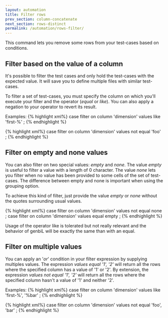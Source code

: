 ```yaml
---
layout: automation
title: Filter rows
prev_section: column-concatenate
next_section: rows-distinct
permalink: /automation/rows-filter/
---
```

This command lets you remove some rows from your test-cases based on conditions.

## Filter based on the value of a column
It's possible to filter the test cases and only hold the test-cases with the expected value. It will save you to define multiple files with similar test-cases.

To filter a set of test-cases, you must specify the column on which you'll execute your filter and the operator (*equal* or *like*). You can also apply a negation to your operator to revert its result.

Examples:
{% highlight xml%}
case filter on column 'dimension' values like 'first-%' ;
{% endhighlight %}

{% highlight xml%}
case filter on column 'dimension' values not equal 'foo' ;
{% endhighlight %}

## Filter on empty and none values

You can also filter on two special values: *empty* and *none*. The value *empty* is useful to filter a value with a length of 0 character. The value *none* lets you filter when no value has been provided to some cells of the set of test-cases. The difference between empty and none is important when using the grouping option.

To achieve this kind of filter, just provide the value *empty* or *none* without the quotes surrounding usual values.

{% highlight xml%}
case filter on column 'dimension' values not equal none ;
case filter on column 'dimension' values equal empty ;
{% endhighlight %}

Usage of the operator like is tolerated but not really relevant and the behavior of genbiL will be exactly the same than with an equal.

## Filter on multiple values

You can apply an '*or*' condition in your filter expression by supplying multiples values. The expression *values equal '1', '2'* will return all the rows where the specified column has a value of '1' or '2'. By extension, the expression *values not equal '1', '2'* will return all the rows where the specified column hasn't a value of '1' and neither '2'.

Examples:
{% highlight xml%}
case filter on column 'dimension' values like 'first-%', '%bar' ;
{% endhighlight %}

{% highlight xml%}
case filter on column 'dimension' values not equal 'foo', 'bar' ;
{% endhighlight %}
